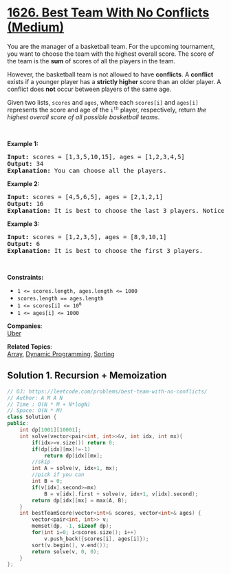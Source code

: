 # [1626. Best Team With No Conflicts (Medium)](https://leetcode.com/problems/best-team-with-no-conflicts/)

<p>You are the manager of a basketball team. For the upcoming tournament, you want to choose the team with the highest overall score. The score of the team is the <strong>sum</strong> of scores of all the players in the team.</p>

<p>However, the basketball team is not allowed to have <strong>conflicts</strong>. A <strong>conflict</strong> exists if a younger player has a <strong>strictly higher</strong> score than an older player. A conflict does <strong>not</strong> occur between players of the same age.</p>

<p>Given two lists, <code>scores</code> and <code>ages</code>, where each <code>scores[i]</code> and <code>ages[i]</code> represents the score and age of the <code>i<sup>th</sup></code> player, respectively, return <em>the highest overall score of all possible basketball teams</em>.</p>

<p>&nbsp;</p>
<p><strong>Example 1:</strong></p>

<pre><strong>Input:</strong> scores = [1,3,5,10,15], ages = [1,2,3,4,5]
<strong>Output:</strong> 34
<strong>Explanation:</strong>&nbsp;You can choose all the players.
</pre>

<p><strong>Example 2:</strong></p>

<pre><strong>Input:</strong> scores = [4,5,6,5], ages = [2,1,2,1]
<strong>Output:</strong> 16
<strong>Explanation:</strong>&nbsp;It is best to choose the last 3 players. Notice that you are allowed to choose multiple people of the same age.
</pre>

<p><strong>Example 3:</strong></p>

<pre><strong>Input:</strong> scores = [1,2,3,5], ages = [8,9,10,1]
<strong>Output:</strong> 6
<strong>Explanation:</strong>&nbsp;It is best to choose the first 3 players. 
</pre>

<p>&nbsp;</p>
<p><strong>Constraints:</strong></p>

<ul>
	<li><code>1 &lt;= scores.length, ages.length &lt;= 1000</code></li>
	<li><code>scores.length == ages.length</code></li>
	<li><code>1 &lt;= scores[i] &lt;= 10<sup>6</sup></code></li>
	<li><code>1 &lt;= ages[i] &lt;= 1000</code></li>
</ul>


**Companies**:  
[Uber](https://leetcode.com/company/uber)

**Related Topics**:  
[Array](https://leetcode.com/tag/array/), [Dynamic Programming](https://leetcode.com/tag/dynamic-programming/), [Sorting](https://leetcode.com/tag/sorting/)

## Solution 1. Recursion + Memoization

```cpp
// OJ: https://leetcode.com/problems/best-team-with-no-conflicts/
// Author: A M A N
// Time : O(N * M + N*logN)
// Space: O(N * M)
class Solution {
public:
    int dp[1001][10001];
    int solve(vector<pair<int, int>>&v, int idx, int mx){
        if(idx>=v.size()) return 0;
        if(dp[idx][mx]!=-1)
            return dp[idx][mx];
        //skip
        int A = solve(v, idx+1, mx);
        //pick if you can
        int B = 0;
        if(v[idx].second>=mx)
            B = v[idx].first + solve(v, idx+1, v[idx].second);
        return dp[idx][mx] = max(A, B);
    }
    int bestTeamScore(vector<int>& scores, vector<int>& ages) {
        vector<pair<int, int>> v;
        memset(dp, -1, sizeof dp);
        for(int i=0; i<scores.size(); i++)
            v.push_back({scores[i], ages[i]});
        sort(v.begin(), v.end());
        return solve(v, 0, 0);
    }
};
```